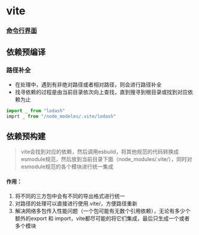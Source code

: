 # vite

### [命令行界面](https://cn.vitejs.dev/guide/cli.html)



## 依赖预编译

### 路径补全

* 在处理中，遇到有非绝对路径或者相对路径，则会进行路径补全
* 找寻依赖的过程是由当前目录依次向上查找，直到搜寻到根目录或找到对应依赖为止

```js
import _ from "lodash"
imprt _ from "/node_modeles/.vite/lodash"
```



## 依赖预构建

> vite会找到对应的依赖，然后调用esbuild，将其他规范的代码转换成esmodule规范，然后放到当前目录下面（node_modules/.vite/），同时对esmodule规范的各个模块进行统一集成

#### 作用：

1. 将不同的三方包中会有不同的导出格式进行统一
2. 对路径的处理可以直接进行使用.vite/，方便路径重新
3. 解决网络多包传入性能问题（一个包可能有无数个引用依赖），无论有多少个额外的export 和 import，vite都尽可能的将它们集成，最后只生成一个或者多个模块

